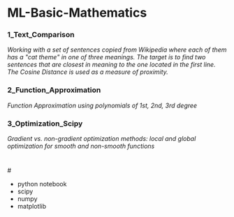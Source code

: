 # ML-Basic-Mathematics

### 1_Text_Comparison

_Working with a set of sentences copied from Wikipedia where each of them has a "cat theme" in one of three meanings.
The target is to find two sentences that are closest in meaning to the one located in the first line. The Cosine Distance is used as a measure of proximity._


### 2_Function_Approximation

_Function Approximation using polynomials of 1st,  2nd, 3rd  degree_



### 3_Optimization_Scipy

_Gradient vs. non-gradient optimization methods: local and global optimization for smooth and non-smooth functions_

#
#
#
#
#
<sr>
#


- python notebook
- scipy
- numpy
- matplotlib
